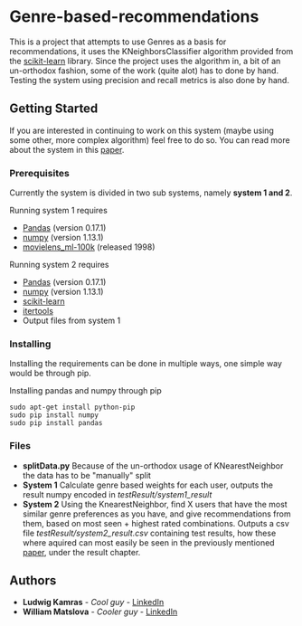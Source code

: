 # Genre-based-recommendations

This is a project that attempts to use Genres as a basis for recommendations, it uses the KNeighborsClassifier algorithm provided from the [scikit-learn](http://scikit-learn.org) library.
Since the project uses the algorithm in, a bit of an un-orthodox fashion, some of the work (quite alot) has to done by hand. Testing the system using precision and recall metrics is also done by hand. 

## Getting Started
If you are interested in continuing to work on this system (maybe using some other, more complex algorithm) feel free to do so. You can read more about the system in this [paper](www.example.com).

### Prerequisites
Currently the system is divided in two sub systems, namely **system 1 and 2**.

Running system 1 requires
* [Pandas](https://pandas.pydata.org/) (version 0.17.1)
* [numpy](http://www.numpy.org/) (version 1.13.1)
* [movielens_ml-100k](https://grouplens.org/datasets/movielens/) (released 1998)

Running system 2 requires
* [Pandas](https://pandas.pydata.org/) (version 0.17.1)
* [numpy](http://www.numpy.org/) (version 1.13.1)
* [scikit-learn](http://scikit-learn.org/stable/modules/generated/sklearn.neighbors.KNeighborsClassifier.html)
* [itertools](https://docs.python.org/3/library/itertools.html)
* Output files from system 1

### Installing

Installing the requirements can be done in multiple ways, one simple way would be through pip.

Installing pandas and numpy through pip 
```
sudo apt-get install python-pip
sudo pip install numpy
sudo pip install pandas
```

### Files
* **splitData.py** Because of the un-orthodox usage of KNearestNeighbor the data has to be "manually" split
* **System 1** Calculate genre based weights for each user, outputs the result numpy encoded in *testResult/system1_result* 
* **System 2** Using the KnearestNeighbor, find X users that have the most similar genre preferences as you have, and give recommendations from them, based on most seen + highest rated combinations. Outputs a csv file *testResult/system2_result.csv* containing test results, how these where aquired can most easily be seen in the previously mentioned [paper](www.example.com), under the result chapter.
## Authors

* **Ludwig Kamras** - *Cool guy* - [LinkedIn](https://github.com/PurpleBooth)
* **William Matslova** - *Cooler guy* - [LinkedIn](https://github.com/PurpleBooth)


